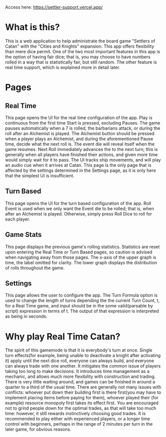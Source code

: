 Access here: https://settler-support.vercel.app/
# What is this?
This is a web application to help administrate the board game "Settlers of Catan" with the "Cities and Knights" expansion. This app offers flexibility than mere dice permit. One of the two most important features in this app is the option of having fair dice; that is, you may choose to have numbers rolled in a way that is statistically fair, but still random. The other feature is real time support, which is explained more in detail later.
# Pages
## Real Time
This page opens the UI for the real time configuration of the app. Play is continuous from the first time Start is pressed, excluding Pauses. The game pauses automatically when a 7 is rolled, the barbarians attack, or during the roll after an Alchemist is played. The Alchemist button should be pressed when a player plays an Alchemist, and during the aforementioned Pause time, decide what the next roll is. The event die will reveal itself when the game resumes. Next Roll immediately advances the to the next turn; this is generally when all players have finished their actions, and given more time would simply wait for it to pass. The UI tracks ship movements, and will play an audio cue when it arrives at Catan. This page is the only page that is affected by the settings determined in the Settings page, as it is only here that the simplest UI is insufficient.

## Turn Based
This page opens the UI for the turn based configuration of the app. Roll Event is used when we only want the Event die to be rolled; that is, when after an Alchemist is played. Otherwise, simply press Roll Dice to roll for each player.
## Game Stats
This page displays the previous game's rolling statistics. Statistics are reset upon entering the Real Time or Turn Based pages, so caution is advised when navigating away from those pages. The x-axis of the upper graph is time, the label omitted for clarity. The lower graph displays the distribution of rolls throughout the game.
## Settings
This page allows the user to configure the app. The Turn Formula option is used to change the length of turns depending the the current Turn Count, t, for a Real Time game, and input should be in the some valid(parsable by script) expression in terms of t. The output of that expression is interpreted as being in seconds.
# Why play Real Time Catan?
The spirit of this gamemode is that it is everybody's turn at once. Single turn effects(for example, being unable to deactivate a knight after activating it) apply until the next dice roll, everyone can always build, and everyone can always trade with one another. It mitigates the common issue of players taking too long to make decisions. It introduces time management as a mechanic, and allows much more flexibility with construction and trading. There is very little waiting around, and games can be finished in around a quarter to a third of the usual time. There are generally not many issues with conflicts: whoever put down their building first is there first(you may have to implement placing items before paying for them), whoever played their (for example) resource monopoly first takes its effect first. You are encouraged not to grind people down for the optimal trades, as that will take too much time: however, it still rewards instinctively choosing good trades. It is recommended to play either with experienced players, or a longer time control with beginners, perhaps in the range of 2 minutes per turn in the later game, for obvious reasons.
